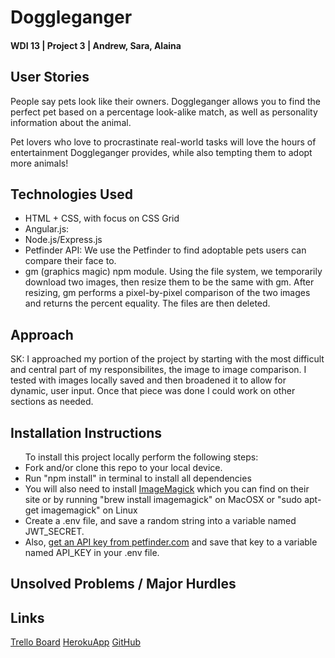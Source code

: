 <h1>Doggleganger</h1>
<h4>WDI 13 | Project 3 | Andrew, Sara, Alaina</h4>

<h2>User Stories</h2>
<p>People say pets look like their owners. Doggleganger allows you to find the perfect pet based on a percentage look-alike match, as well as personality information about the animal.</p>
<p>Pet lovers who love to procrastinate real-world tasks will love the hours of entertainment Doggleganger provides, while also tempting them to adopt more animals!</p>

<h2>Technologies Used</h2>
<ul>
    <li>HTML + CSS, with focus on CSS Grid</li>
    <li>Angular.js: </li>
    <li>Node.js/Express.js</li>
    <li>Petfinder API: We use the Petfinder to find adoptable pets users can compare their face to.</li>
    <li>gm (graphics magic) npm module. Using the file system, we temporarily download two images, then resize them to be the same with gm. After resizing, gm performs a pixel-by-pixel comparison of the two images and returns the percent equality. The files are then deleted.</li>
</ul>

<h2>Approach</h2>
<p>SK: I approached my portion of the project by starting with the most difficult and central part of my responsibilites, the image to image comparison. I tested with images locally saved and then broadened it to allow for dynamic, user input. Once that piece was done I could work on other sections as needed. </p>

<h2>Installation Instructions</h2>
<ul>To install this project locally perform the following steps:
    <li>Fork and/or clone this repo to your local device.</li>
    <li>Run "npm install" in terminal to install all dependencies</li>
    <li>You will also need to install <a href="http://www.imagemagick.org/script/index.php">ImageMagick</a> which you can find on their site or by running "brew install imagemagick" on MacOSX or "sudo apt-get imagemagick" on Linux</li>
    <li>Create a .env file, and save a random string into a variable named JWT_SECRET.</li>
    <li>Also, <a href ="https://www.petfinder.com/developers/api-docs#keys">get an API key from petfinder.com</a> and save that key to a variable named API_KEY in your .env file.</li>
</ul>

<h2>Unsolved Problems / Major Hurdles</h2>

<h2>Links</h2>
<a href="https://trello.com/b/VTSyaYEI/doggleganger">Trello Board</a>
<a href="https://doggleganger.herokuapp.com">HerokuApp</a>
<a href="https://github.com/alainabuzas/project-3">GitHub</a>

